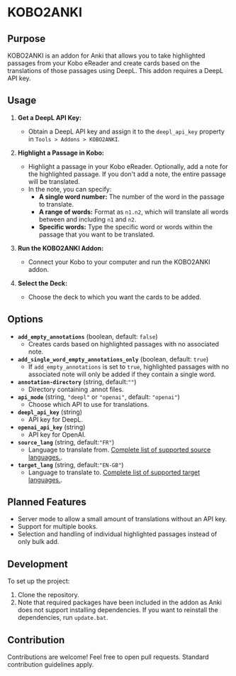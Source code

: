 # KOBO2ANKI

## Purpose

KOBO2ANKI is an addon for Anki that allows you to take highlighted passages from your Kobo eReader and create cards based on the translations of those passages using DeepL. This addon requires a DeepL API key.

## Usage

1. **Get a DeepL API Key:**

   - Obtain a DeepL API key and assign it to the `deepl_api_key` property in `Tools > Addons > KOBO2ANKI`.

2. **Highlight a Passage in Kobo:**

   - Highlight a passage in your Kobo eReader. Optionally, add a note for the highlighted passage. If you don't add a note, the entire passage will be translated.
   - In the note, you can specify:
     - **A single word number:** The number of the word in the passage to translate.
     - **A range of words:** Format as `n1.n2`, which will translate all words between and including `n1` and `n2`.
     - **Specific words:** Type the specific word or words within the passage that you want to be translated.

3. **Run the KOBO2ANKI Addon:**

   - Connect your Kobo to your computer and run the KOBO2ANKI addon.

4. **Select the Deck:**
   - Choose the deck to which you want the cards to be added.

## Options

- **`add_empty_annotations`** (boolean, default: `false`)
  - Creates cards based on highlighted passages with no associated note.
- **`add_single_word_empty_annotations_only`** (boolean, default: `true`)
  - If `add_empty_annotations` is set to `true`, highlighted passages with no associated note will only be added if they contain a single word.
- **`annotation-directory`** (string, default:`""`)
  - Directory containing .annot files.
- **`api_mode`** (string, `"deepl"` or `"openai"`, default: `"openai"`)
  - Choose which API to use for translations.
- **`deepl_api_key`** (string)
  - API key for DeepL.
- **`openai_api_key`** (string)
  - API key for OpenAI.
- **`source_lang`** (string, default:`"FR"`)
  - Language to translate from. [Complete list of supported source languages.](https://developers.deepl.com/docs/resources/supported-languages#source-languages).
- **`target_lang`** (string, default:`"EN-GB"`)
  - Language to translate to. [Complete list of supported target languages.](https://developers.deepl.com/docs/resources/supported-languages#target-languages).

## Planned Features

- Server mode to allow a small amount of translations without an API key.
- Support for multiple books.
- Selection and handling of individual highlighted passages instead of only bulk add.

## Development

To set up the project:

1. Clone the repository.
2. Note that required packages have been included in the addon as Anki does not support installing dependencies. If you want to reinstall the dependencies, run `update.bat`.

## Contribution

Contributions are welcome! Feel free to open pull requests. Standard contribution guidelines apply.

